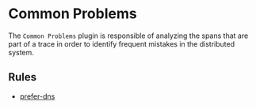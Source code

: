 # Common Problems

The `Common Problems` plugin is responsible of analyzing the spans that are part of a trace in order to identify frequent mistakes in the distributed system.

## Rules

- [prefer-dns](../rules/prefer-dns.md)
